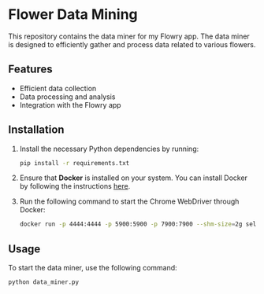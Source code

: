 # Flower Data Mining

This repository contains the data miner for my Flowry app. The data miner is designed to efficiently gather and process data related to various flowers.

## Features

- Efficient data collection
- Data processing and analysis
- Integration with the Flowry app

## Installation

1. Install the necessary Python dependencies by running:

    ```bash
    pip install -r requirements.txt
    ```

2. Ensure that **Docker** is installed on your system. You can install Docker by following the instructions [here](https://docs.docker.com/get-docker/).

3. Run the following command to start the Chrome WebDriver through Docker:

    ```bash
    docker run -p 4444:4444 -p 5900:5900 -p 7900:7900 --shm-size=2g selenium/standalone-chromium:latest
    ```

## Usage

To start the data miner, use the following command:

```bash
python data_miner.py
